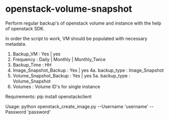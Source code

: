 # openstack-volume-snapshot
Perform regular backup's of openstack volume and instance with the help of openstack SDK.

In order the script to work, VM should be populated with necessary metadata.
1. Backup_VM : Yes | yes 
2. Frequency : Daily | Monthly | Monthly_Twice
3. Backup_Time : HH
4. Image_Snapshot_Backup : Yes | yes 
4a. backup_type : Image_Snapshot
5. Volume_Snapshot_Backup : Yes | yes 
5a. backup_type : Volume_Snapshot
6. Volumes : Volume ID's for single instance

Requirements:
pip install openstackclient

Usage:
python openstack_create_image.py  --Username 'username' --Password 'password'


